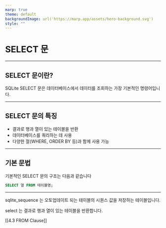 ```yaml
---
marp: true
theme: default
backgroundImage: url('https://marp.app/assets/hero-background.svg')
style: ""
---
```


# SELECT 문

---

## SELECT 문이란?

SQLite SELECT 문은 데이터베이스에서 데이터를 조회하는 가장 기본적인 명령어입니다.

---

## SELECT 문의 특징

- 결과로 행과 열이 있는 테이블을 반환
- 데이터베이스를 쿼리하는 데 사용
- 다양한 절(WHERE, ORDER BY 등)과 함께 사용 가능

---

## 기본 문법

기본적인 SELECT 문의 구조는 다음과 같습니다

```sql
SELECT 열 FROM 테이블명;
```

---

sqlite_sequence 는 오토업데이트 되는 테이블의 시퀀스 값을 저장하는 테이블입니다.

select 는 결과로 행과 열이 있는 테이블을 반환합니다.

[[4.3 FROM Clause]]
